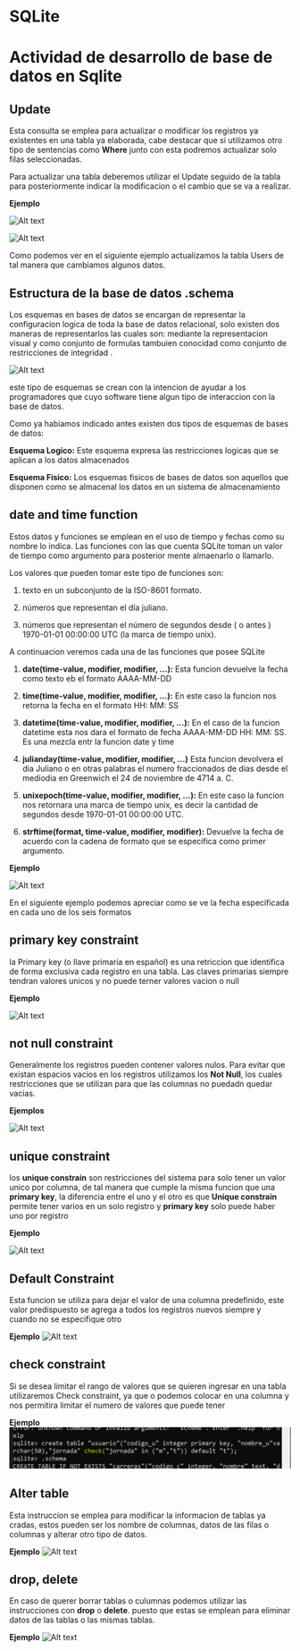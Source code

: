 # SQLite

# Actividad de desarrollo de base de datos en Sqlite


## Update
Esta consulta se emplea para actualizar o modificar los registros ya existentes en una tabla ya elaborada, cabe destacar que si utilizamos otro tipo de sentencias como **Where** junto con esta podremos actualizar solo filas seleccionadas. 

Para actualizar una tabla deberemos utilizar el Update seguido de la tabla para posteriormente indicar la modificacion o el cambio que se va a realizar. 

**Ejemplo**

![Alt text](https://github.com/MateoRodriguez1426/Actividad-Sqlite/blob/main/Imagenes/Aspose.Words.f9333c64-612e-45e6-a455-d9051c5a5f64.004.png)

![Alt text](https://github.com/MateoRodriguez1426/Actividad-Sqlite/blob/main/Imagenes/Aspose.Words.f9333c64-612e-45e6-a455-d9051c5a5f64.007.png)

Como podemos ver en el siguiente ejemplo actualizamos la tabla Users de tal manera que cambiamos algunos datos. 

## Estructura de la base de datos .schema
Los esquemas en bases de datos se encargan de representar la configuracion logica de toda la base de datos relacional, solo existen dos maneras de representarlos las cuales son: mediante la representacion visual y como conjunto de formulas tambuien conocidad como conjunto de restricciones de integridad . 

![Alt text](https://d2slcw3kip6qmk.cloudfront.net/marketing/pages/chart/seo/database/discovery/logical-physical-schema.svg)



 este tipo de esquemas se crean con la intencion de ayudar a los programadores que cuyo software tiene algun tipo de interaccion con la base de datos. 

 Como ya habiamos indicado antes existen dos tipos de esquemas de bases de datos:

 **Esquema Logico:** Este esquema expresa las restricciones logicas que se aplican a los datos almacenados

 **Esquema Fisico:** Los esquemas fisicos de bases de datos son aquellos que disponen como se almacenal los datos en un sistema de almacenamiento

 ## date and time function
 Estos datos y funciones se emplean en el uso de tiempo y fechas como su nombre lo indica. Las funciones con las que cuenta SQLite toman un valor de tiempo como argumento para posterior mente almaenarlo o llamarlo. 

 Los valores que pueden tomar este tipo de funciones son: 

1. texto en un subconjunto de la ISO-8601 formato.

2. números que representan el día juliano.

3. números que representan el número de segundos desde ( o antes ) 1970-01-01 00:00:00 UTC (la marca de tiempo unix).

A continuacion veremos cada una de las funciones que posee SQLite

1. **date(time-value, modifier, modifier, ...):** 
Esta funcion devuelve la fecha como texto eb el formato AAAA-MM-DD

2. **time(time-value, modifier, modifier, ...):** 
En este caso la funcion nos retorna la fecha en el formato HH: MM: SS

3. **datetime(time-value, modifier, modifier, ...):**
En el caso de la funcion datetime esta nos dara el formato de fecha AAAA-MM-DD HH: MM: SS. Es una mezcla entr la funcion date y time

4. **julianday(time-value, modifier, modifier, ...)**
Esta funcion devolvera el dia Juliano o en otras palabras el numero fraccionados de dias desde el mediodia en Greenwich el 24 de noviembre de 4714 a. C.

5. **unixepoch(time-value, modifier, modifier, ...):**
En este caso la funcion nos retornara una marca de tiempo unix, es decir la cantidad de segundos desde 1970-01-01 00:00:00 UTC.

6. **strftime(format, time-value, modifier, modifier):**
Devuelve la fecha de acuerdo con la cadena de formato que se especifica como primer argumento. 


**Ejemplo**

![Alt text](https://github.com/MateoRodriguez1426/Actividad-Sqlite/blob/main/Imagenes/Aspose.Words.f9333c64-612e-45e6-a455-d9051c5a5f64.005.png)

En el siguiente ejemplo podemos apreciar como se ve la fecha especificada en cada uno de los seis formatos

## primary key constraint
la Primary key (o llave primaria en español) es una retriccion que identifica de forma exclusiva cada registro en una tabla. Las claves primarias siempre tendran valores unicos y no puede terner valores vacion o null


**Ejemplo**


![Alt text](https://github.com/MateoRodriguez1426/Actividad-Sqlite/blob/main/Imagenes/Aspose.Words.f9333c64-612e-45e6-a455-d9051c5a5f64.008.png)

## not null constraint
Generalmente los registros pueden contener valores nulos. Para evitar que existan espacios vacios en los registros utilizamos los **Not Null**, los cuales restricciones que se utilizan para que las columnas no puedadn quedar vacias. 

**Ejemplos**

![Alt text](https://github.com/MateoRodriguez1426/Actividad-Sqlite/blob/main/Imagenes/Aspose.Words.f9333c64-612e-45e6-a455-d9051c5a5f64.008.png)


## unique constraint
los **unique constrain** son restricciones del sistema para solo tener un valor unico por columna, de tal manera que cumple la misma funcion que una **primary key**, la diferencia entre el uno y el otro es que **Unique constrain** permite tener varios en un solo  registro y **primary key** solo puede haber uno por registro

**Ejemplo**

![Alt text](https://github.com/MateoRodriguez1426/Actividad-Sqlite/blob/main/Imagenes/Aspose.Words.f9333c64-612e-45e6-a455-d9051c5a5f64.014.png)


## Default Constraint
Esta funcion se utiliza para dejar el valor de una columna predefinido, este valor predispuesto se agrega a todos los registros nuevos siempre y cuando no se especifique otro 

**Ejemplo**
![Alt text](https://github.com/MateoRodriguez1426/Actividad-Sqlite/blob/main/Imagenes/Aspose.Words.f9333c64-612e-45e6-a455-d9051c5a5f64.024.png)


## check constraint
Si se desea limitar el rango de valores que se quieren ingresar en una tabla utilizaremos Check constraint, ya que o podemos colocar en una columna y nos permitira limitar el numero de valores que puede tener 

**Ejemplo**
![Alt text](https://github.com/tcarolina/SQLite/blob/main/SQLite/Imagenes/check.PNG)



## Alter table
Esta instruccion se emplea para modificar la informacion de tablas ya cradas, estos pueden ser los nombre de columnas, datos de las filas o columnas y alterar otro tipo de datos. 

**Ejemplo**
![Alt text](https://github.com/MateoRodriguez1426/Actividad-Sqlite/blob/main/Imagenes/Aspose.Words.f9333c64-612e-45e6-a455-d9051c5a5f64.018.png)


## drop, delete
En caso de querer borrar tablas o culumnas podemos utilizar las instrucciones con **drop** o **delete**. puesto que estas se emplean para eliminar datos de las tablas o las mismas tablas.

**Ejemplo**
![Alt text](https://github.com/MateoRodriguez1426/Actividad-Sqlite/blob/main/Imagenes/Aspose.Words.f9333c64-612e-45e6-a455-d9051c5a5f64.020.png)














